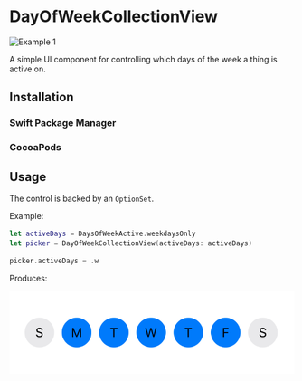 # DayOfWeekCollectionView

![Example 1](weekdaypicker.gif)

A simple UI component for controlling which days of the week a thing is active on.

## Installation

### Swift Package Manager



### CocoaPods

## Usage

The control is backed by an `OptionSet`.

Example:
```swift
let activeDays = DaysOfWeekActive.weekdaysOnly
let picker = DayOfWeekCollectionView(activeDays: activeDays)
```
```swift
picker.activeDays = .w
```

Produces:

![Example 2](weekdays.png)
